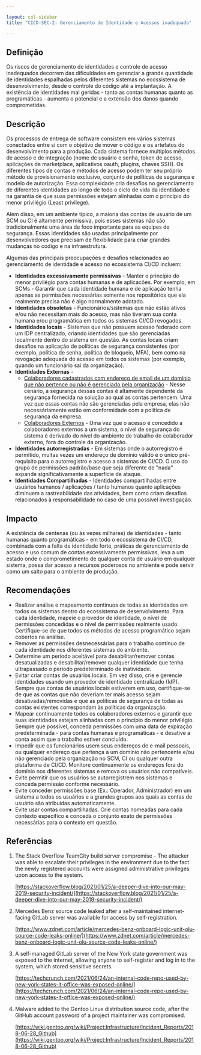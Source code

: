 ```yaml
---

layout: col-sidebar
title: "CICD-SEC-2: Gerenciamento de Identidade e Acessos inadequado"

---
```

## Definição


Os riscos de gerenciamento de identidades e controle de acesso inadequados decorrem das dificuldades em gerenciar a grande quantidade de identidades espalhadas pelos diferentes sistemas no ecossistema de desenvolvimento, desde o controle do código até a implantação. A existência de identidades mal geridas - tanto as contas humanas quanto as programáticas - aumenta o potencial e a extensão dos danos quando comprometidas.


## Descrição

Os processos de entrega de software consistem em vários sistemas conectados entre si com o objetivo de mover o código e os artefatos do desenvolvimento para a produção. Cada sistema fornece multiplos métodos de acesso e de integração (nome de usuário e senha, token de acesso, aplicações de marketplace, aplicativos oauth, plugins, chaves SSH). Os diferentes tipos de contas e métodos de acesso podem ter seu próprio método de provisionamento exclusivo, conjunto de políticas de segurança e modelo de autorização. Essa complexidade cria desafios no gerenciamento de diferentes identidades ao longo de todo o ciclo de vida da identidade e na garantia de que suas permissões estejam alinhadas com o princípio do menor privilégio (Least privilege).

Além disso, em um ambiente típico, a maioria das contas de usuário de um SCM ou CI é altamente permissiva, pois esses sistemas não são tradicionalmente uma área de foco importante para as equipes de segurança. Essas identidades são usadas principalmente por desenvolvedores que precisam de flexibilidade para criar grandes mudanças no código e na infraestrutura.

Algumas das principais preocupações e desafios relacionados ao gerenciamento de identidade e acesso no ecossistema CI/CD incluem:



* **Identidades excessivamente permissivas** - Manter o princípio do menor privilégio para contas humanas e de aplicacões. Por exemplo, em SCMs - Garantir que cada identidade humana e de aplicação tenha apenas as permissões necessárias somente nos repositórios que ela realmente precisa não é algo normalmente adotado.
* **Identidades obsoletas** - Funcionários/sistemas que não estão ativos e/ou não necessitam mais do acesso, mas não tiveram sua conta humana e/ou programática em todos os sistemas CI/CD revogados.
* **Identidades locais** - Sistemas que não possuem acesso federado com um IDP centralizado, criando identidades que são gerenciadas localmente dentro do sistema em questão. As contas locais criam desafios na aplicação de políticas de segurança consistentes (por exemplo, política de senha, política de bloqueio, MFA), bem como na revogação adequada do acesso em todos os sistemas (por exemplo, quando um funcionário sai da organização).
* **Identidades Externas** - 
    * <span style="text-decoration:underline;">Colaboradores cadastrados com endereço de email de um domínio que não pertence ou não é gerenciado pela organização</span> - Nesse cenário, a segurança dessas contas é altamente dependente da segurança fornecida na solução ao qual as contas pertencem. Uma vez que essas contas não são gerenciadas pela empresa, elas não necessáriamente estão em conformidade com a política de segurança da empresa. 
    * <span style="text-decoration:underline;">Colaboradores Externos</span> - Uma vez que o acesso é concedido a colaboradores externos a um sistema, o nível de segurança do sistema é derivado do nível do ambiente de trabalho do colaborador externo, fora do controle da organização.
* **Identidades autorregistradas** - Em sistemas onde o autorregistro é permitido, muitas vezes um endereço de domínio válido é o único pré-requisito para o autorregistro e acesso a sistemas de CI/CD. O uso do grupo de permissões padrão/base que seja diferente de "nada" expande significativamente a superfície de ataque.
* **Identidades Compartilhadas** - Identidades compartilhadas entre usuários humanos / aplicações / tanto humanos quanto aplicações diminuem a rastreabilidade das atividades, bem como criam desafios relacionados à responsabilidade no caso de uma possível investigação.


## Impacto

A existência de centenas (ou às vezes milhares) de identidades - tanto humanas quanto programáticas - em todo o ecossistema de CI/CD, combinada com a falta de identidade forte, práticas de gerenciamento de acesso e uso comum de contas excessivamente permissivas, leva a um estado onde o comprometimento de  qualquer conta de usuário em qualquer sistema, possa dar acesso a  recursos poderosos no ambiente e pode servir como um salto para o ambiente de produção.

## Recomendações



* Realizar análise e mapeamento contínuos de todas as identidades em todos os sistemas dentro do ecossistema de desenvolvimento. Para cada identidade, mapeie o provedor de identidade, o nível de permissões concedidas e o nível de permissões realmente usado. Certifique-se de que todos os métodos de acesso programático sejam cobertos na análise.
* Remover as permissões desnecessárias para o trabalho contínuo de cada identidade nos diferentes sistemas do ambiente.
* Determine um período aceitável para desabilitar/remover contas desatualizadas e desabilitar/remover qualquer identidade que tenha ultrapassado o período predeterminado de inatividade.
* Evitar criar contas de usuários locais. Em vez disso, crie e gerencie identidades usando um provedor de identidade centralizado (IdP). Sempre que contas de usuários locais estiverem em uso, certifique-se de que as contas que não deveriam ter mais acesso sejam desativadas/removidas e que as políticas de segurança de todas as contas existentes correspondam às políticas da organização.
* Mapear continuamente todos os colaboradores externos e garantir que suas identidades estejam alinhadas com o princípio do menor privilégio. Sempre que possível, conceda permissões com uma data de expiração predeterminada - para contas humanas e programáticas - e desative a conta assim que o trabalho estiver concluído.
* Impedir que os funcionários usem seus endereços de e-mail pessoais, ou qualquer endereço que pertença a um domínio não pertencente e/ou não gerenciado pela organização no SCM, CI ou qualquer outra plataforma de CI/CD. Monitore continuamente os endereços fora do domínio nos diferentes sistemas e remova os usuários não compatíveis.
* Evite permitir que os usuários se autorregistrem nos sistemas e conceda permissão conforme necessário.
* Evite conceder permissões base (Ex.: Operador, Administrador) em um sistema a todos os usuários e a grandes grupos aos quais as contas de usuário são atribuídas automaticamente.
* Evite usar contas compartilhadas. Crie contas nomeadas para cada contexto específico e conceda o conjunto exato de permissões necessárias para o contexto em questão.


## Referências



1. The Stack Overflow TeamCity build server compromise - The attacker was able to escalate their privileges in the environment due to the fact the newly registered accounts were assigned administrative privileges upon access to the system. 

    [https://stackoverflow.blog/2021/01/25/a-deeper-dive-into-our-may-2019-security-incident/](https://stackoverflow.blog/2021/01/25/a-deeper-dive-into-our-may-2019-security-incident/)

2. Mercedes Benz source code leaked after a self-maintained internet-facing GitLab server was available for access by self-registration.

    [https://www.zdnet.com/article/mercedes-benz-onboard-logic-unit-olu-source-code-leaks-online/](https://www.zdnet.com/article/mercedes-benz-onboard-logic-unit-olu-source-code-leaks-online/)

3. A self-managed GitLab server of the New York state government was exposed to the internet, allowing anyone to self-register and log in to the system, which stored sensitive secrets.

    [https://techcrunch.com/2021/06/24/an-internal-code-repo-used-by-new-york-states-it-office-was-exposed-online/](https://techcrunch.com/2021/06/24/an-internal-code-repo-used-by-new-york-states-it-office-was-exposed-online/)

4. Malware added to the Gentoo Linux distribution source code, after the GitHub account password of a project maintainer was compromised.

    [https://wiki.gentoo.org/wiki/Project:Infrastructure/Incident_Reports/2018-06-28_Github](https://wiki.gentoo.org/wiki/Project:Infrastructure/Incident_Reports/2018-06-28_Github)
